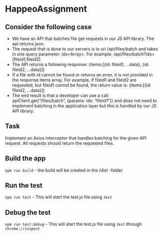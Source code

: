 # HappeoAssignment

## Consider the following case
 - We have an API that batches file get requests in our JS API library. The
api returns json.
 - The request that is done to our servers is in uri /api/files/batch and takes in
one query parameter: ids<Array<String>>. For example:
/api/files/batch?ids=[fileid1,fileid2]
 - The API returns a following response: {items:[{id: fileid1, ...data}, {id: fileid2,
...data}]}
 - If a file with id cannot be found or returns an error, it is not provided in the
response items array. For example, if fileid1 and fileid2 are requested, but
fileid1 cannot be found, the return value is: {items:[{id: fileid2, ...data}]}
 - The end result is that a developer can use a call: apiClient.get(“/files/batch”,
{params: ids: “fileid1”}) and does not need to implement batching in the
application layer but this is handled by our JS API library.

## Task
Implement an Axios interceptor that handles batching for the given API request.
All requests should return the requested files.

## Build the app

`npm run build` - the build will be created in the /dist -folder

## Run the test

`npm run test` - This will start the test.js file using `Jest`

## Debug the test

`npm run test:debug` - This will start the test.js file using `Jest` through `chrome://inspect`